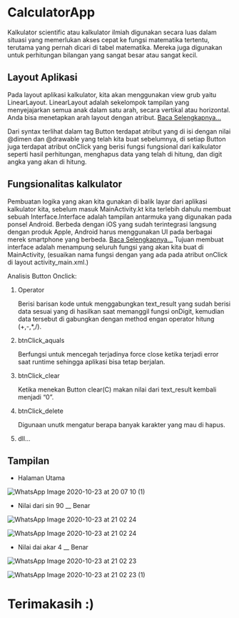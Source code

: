 # CalculatorApp

Kalkulator scientific atau kalkulator ilmiah digunakan secara luas dalam situasi yang memerlukan akses cepat ke fungsi matematika tertentu, 
terutama yang pernah dicari di tabel matematika. Mereka juga digunakan untuk perhitungan bilangan yang sangat besar atau sangat kecil.

## Layout Aplikasi
Pada layout aplikasi kalkulator, kita akan menggunakan view grub yaitu LinearLayout. LinearLayout adalah sekelompok tampilan yang menyejajarkan 
semua anak dalam satu arah, secara vertikal atau horizontal. Anda bisa menetapkan arah layout dengan atribut. [ Baca Selengkapnya...](https://developer.android.com/guide/topics/ui/layout/linear?hl=id)

Dari syntax terlihat dalam tag Button terdapat atribut yang di isi dengan nilai @dimen dan @drawable yang telah kita buat sebelumnya, 
di setiap Button juga terdapat atribut onClick yang berisi fungsi fungsional dari kalkulator seperti hasil perhitungan, menghapus data yang telah di hitung, 
dan digit angka yang akan di hitung.

## Fungsionalitas kalkulator
Pembuatan logika yang akan kita gunakan di balik layar dari aplikasi kalkulator kita, sebelum masuk MainActivity.kt kita terlebih dahulu membuat 
sebuah Interface.Interface adalah tampilan antarmuka yang digunakan pada ponsel Android. Berbeda dengan iOS yang sudah terintegrasi langsung dengan produk Apple, 
Android harus menggunakan UI pada berbagai merek smartphone yang berbeda. [ Baca Selengkapnya...](https://developer.android.com/training/basics/firstapp/building-ui?hl=id)
Tujuan membuat interface adalah menampung seluruh fungsi yang akan kita buat di MainActivity, (esuaikan nama fungsi dengan yang ada pada atribut onClick di layout activity_main.xml.)

Analisis Button Onclick:
1. Operator

   Berisi barisan kode untuk menggabungkan text_result yang sudah berisi data sesuai yang di hasilkan saat memanggil fungsi onDigit, kemudian data tersebut di gabungkan
   dengan method engan operator hitung (+,-,*,/).
2. btnClick_aquals

    Berfungsi untuk mencegah terjadinya force close ketika terjadi error saat runtime sehingga aplikasi bisa tetap berjalan.
3. btnClick_clear

   Ketika menekan Button clear(C) makan nilai dari text_result kembali menjadi “0”.
4. btnClick_delete

   Digunaan unutk mengatur berapa banyak karakter yang mau di hapus.
5. dll...


## Tampilan
- Halaman Utama

![WhatsApp Image 2020-10-23 at 20 07 10 (1)](https://user-images.githubusercontent.com/60412314/97019026-05a7ab80-157a-11eb-8643-fed251ca6897.jpeg)

- Nilai dari sin 90 __ Benar

![WhatsApp Image 2020-10-23 at 21 02 24](https://user-images.githubusercontent.com/60412314/97019252-50292800-157a-11eb-9ae2-a4522dc1cdb2.jpeg)

![WhatsApp Image 2020-10-23 at 21 02 24](https://user-images.githubusercontent.com/60412314/97019252-50292800-157a-11eb-9ae2-a4522dc1cdb2.jpeg)

- Nilai dai akar 4 __ Benar

![WhatsApp Image 2020-10-23 at 21 02 23](https://user-images.githubusercontent.com/60412314/97019021-03dde800-157a-11eb-972c-d018fd7f311c.jpeg)

![WhatsApp Image 2020-10-23 at 21 02 23 (1)](https://user-images.githubusercontent.com/60412314/97019029-06404200-157a-11eb-8d16-8f3b5dc3a283.jpeg)


# Terimakasih :)
